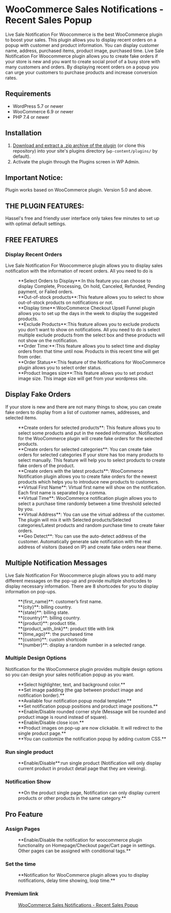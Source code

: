# WooCommerce Sales Notifications - Recent Sales Popup

Live Sale Notification For Woocommerce is the best WooCommerce plugin to boost your sales. This plugin allows you to display recent orders on a popup with customer and product information. You can display customer name, address, purchased items, product image, purchased time. Live Sale Notification For Woocommerce plugin allows you to create fake orders if your store is new and you want to create social proof of a busy store with many customers and orders. By displaying recent orders on a popup you can urge your customers to purchase products and increase conversion rates.

## Requirements

* WordPress 5.7 or newer
* WooCommerce 6.9 or newer
* PHP 7.4 or newer

## Installation

1. [Download and extract a .zip archive of the plugin](https://downloads.wordpress.org/plugin/wc-live-sale-notifications.zip) (or clone this repository) into your site's plugins directory (`wp-content/plugins/` by default).
2. Activate the plugin through the Plugins screen in WP Admin.

## Important Notice:

Plugin works based on WooCommerce plugin. Version 5.0 and above.

## THE PLUGIN FEATURES:

Hassel's free and friendly user interface only takes few minutes to set up with optimal default settings.

## FREE FEATURES


### Display Recent Orders

Live Sale Notification For Woocommerce plugin allows you to display sales notification with the information of recent orders. All you need to do is

<dl>
    <dd>**Select Orders to Display**:In this feature you can choose to display Complete, Processing, On hold, Canceled, Refunded, Pending payment, or Failed orders.</dd>
    <dd>**Out-of-stock products**:This feature allows you to select to show out-of-stock products on notifications or not.</dd>
    <dd>**Display time**:WooCommerce Checkout Upsell Funnel plugin allows you to set up the days in the week to display the suggested products.</dd>
    <dd>**Exclude Products**:This feature allows you to exclude products you don’t want to show on notifications. All you need to do is select multiple exclude products from the select box and these products will not show on the notification.</dd>
    <dd>**Order Time:**:This feature allows you to select time and display orders from that time until now. Products in this recent time will get from order.</dd>
    <dd> **Order Status**:This feature of the Notifications for WooCommerce plugin allows you to select order status.</dd>
    <dd>**Product Images size**:This feature allows you to set product image size. This image size will get from your wordpress site.</dd>
</dl>


## Display Fake Orders

If your store is new and there are not many things to show, you can create fake orders to display from a list of customer names, addresses, and selected items.

<dl>
    <dd>**Create orders for selected products**: This feature allows you to select some products and put in the needed information. Notification for the WooCommerce plugin will create fake orders for the selected products.</dd>
    <dd>**Create orders for selected categories**: You can create fake orders for selected categories If your store has too many products to select manually. This feature will help you to select products to create fake orders of the product.</dd>
    <dd>**Create orders with the latest products**: WooCommerce Notification plugin allows you to create fake orders for the newest products which helps you to introduce new products to customers.</dd>
    <dd> **Virtual First Name**: Virtual first name will show on the notification. Each first name is separated by a comma.</dd>
    <dd>**Virtual Time**: WooCommerce notification plugin allows you to select a purchase time randomly between a time threshold selected by you.</dd>
    <dd>**Virtual Address**: You can use the virtual address of the customer. The plugin will mix it with Selected products/Selected categories/Latest products and random purchase time to create faker orders. </dd>
    <dd>**Geo Detect**: You can use the auto-detect address of the customer. Automatically generate sale notification with the real address of visitors (based on IP) and create fake orders near theme.</dd>
</dl>

## Multiple Notification Messages

Live Sale Notification For Woocommerce plugin allows you to add many different messages on the pop-up and provide multiple shortcodes to display necessary information. There are 8 shortcodes for you to display information on pop-ups.

<dl>
    <dd> **{first_name}**: customer’s first name.</dd>
    <dd> **{city}**: billing country.</dd>
    <dd> **{state}**: billing state.</dd>
    <dd> **{country}**: billing country.</dd>
    <dd> **{product}**: product title.</dd>
    <dd> **{product_with_link}**: product title with link</dd>
    <dd> **{time_ago}**: the purchased time</dd>
    <dd> **{custom}**: custom shortcode</dd>
    <dd> **{number}**: display a random number in a selected range.</dd>
</dl>

### Multiple Design Options

Notification for the WooCommerce plugin provides multiple design options so you can design your sales notification popup as you want.

<dl>
    <dd> **Select highlighter, text, and background color.** </dd>
    <dd> **Set image padding (the gap between product image and notification border).** </dd>
    <dd> **Available four notification popup modal template.** </dd>
    <dd> **Set notification popup positions and product image positions.** </dd>
    <dd> **Enable/Disable rounded corner style (Message will be rounded and product image is round instead of square). </dd>
    <dd> **Enable/Disable close icon.** </dd>
    <dd> **Product images on pop-up are now clickable. It will redirect to the single product page.** </dd>
    <dd> **You can customize the notification popup by adding custom CSS.** </dd>
</dl>


### Run single product

<dl>
    <dd> **Enable/Disable**:run single product (Notification will only display current product in product detail page that they are viewing).</dd>
</dl>

### Notification Show

<dl>
    <dd> **On the product single page, Notification can only display current products or other products in the same category.**</dd>
</dl>

## Pro Feature

### Assign Pages

<dl>
    <dd> **Enable/Disable the notification for woocommerce plugin functionality on Homepage/Checkout page/Cart page in settings. Other pages can be assigned with conditional tags.**</dd>
</dl>

### Set the time
 
<dl>
    <dd> **Notification for WooCommerce plugin allows you to display notifications, delay time showing, loop time.**</dd>
</dl>

### Premium link
<dl>
    <dd><a href="https://codecanyon.net/item/notifications-for-woocommerce/32439454">WooCommerce Sales Notifications - Recent Sales Popup</a></dd>
</dl>

